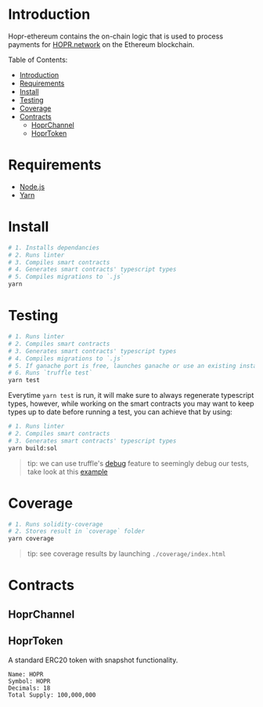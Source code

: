 # Introduction

Hopr-ethereum contains the on-chain logic that is used to process payments for [HOPR.network](https://hopr.network) on the Ethereum blockchain.

Table of Contents:

- [Introduction](#introduction)
- [Requirements](#requirements)
- [Install](#install)
- [Testing](#testing)
- [Coverage](#coverage)
- [Contracts](#contracts)
  - [HoprChannel](#hoprchannel)
  - [HoprToken](#hoprtoken)

# Requirements

- [Node.js](https://nodejs.org)
- [Yarn](https://yarnpkg.com)

# Install

```bash
# 1. Installs dependancies
# 2. Runs linter
# 3. Compiles smart contracts
# 4. Generates smart contracts' typescript types
# 5. Compiles migrations to `.js`
yarn
```

# Testing

```bash
# 1. Runs linter
# 2. Compiles smart contracts
# 3. Generates smart contracts' typescript types
# 4. Compiles migrations to `.js`
# 5. If ganache port is free, launches ganache or use an existing instance
# 6. Runs `truffle test`
yarn test
```

Everytime `yarn test` is run, it will make sure to always regenerate typescript types, however, while working on the smart contracts you may want to keep types up to date before running a test, you can achieve that by using:

```bash
# 1. Runs linter
# 2. Compiles smart contracts
# 3. Generates smart contracts' typescript types
yarn build:sol
```

> tip: we can use truffle's [debug](https://www.trufflesuite.com/docs/truffle/getting-started/debugging-your-contracts#debugging-your-contracts) feature to seemingly debug our tests, take look at this [example](./test/examples/DebugExample.test.ts)

# Coverage

```bash
# 1. Runs solidity-coverage
# 2. Stores result in `coverage` folder
yarn coverage
```

> tip: see coverage results by launching `./coverage/index.html`

# Contracts

## HoprChannel

## HoprToken

A standard ERC20 token with snapshot functionality.

```
Name: HOPR
Symbol: HOPR
Decimals: 18
Total Supply: 100,000,000
```

